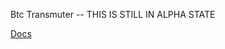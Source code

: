 Btc Transmuter -- THIS IS STILL IN ALPHA STATE


[Docs](https://github.com/kukks/btctransmuter-vnext/blob/master/docs/index.md)
